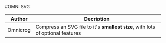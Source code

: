 <html>
<head>
<style>
a {}
</style>
</head>
#OMNI SVG
<table>
 <thead  border="#FFFFFF">
  <tr  border="#FFFFFF">
     <th  border="#FFFFFF">Author</th>
     <th  border="#FFFFFF">Decription</th>
  </tr>
 </thead>
 <tfoot>
 </tfoot>
 <tbody>
  <tr>
     <td>Omnicrog</td>
     <td>Compress an SVG file to it's <b>smallest size</b>, with lots of optional features</td>
  </tr>
 </tbody>
</table>
</html>
